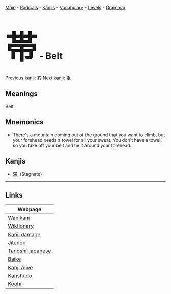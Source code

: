 <style> bigfont {font-size: 100px}</style>
[Main](../README.md) -
[Radicals](../radicals.md) -
[Kanjis](../kanjis.md) -
[Vocabulary](../vocabulary.md) -
[Levels](../levels.md) -
[Grammar](../grammar.md)
# <bigfont> 帯</bigfont> - Belt 

Previous kanji: [亥](亥.md) Next kanji: [亀](亀.md) 

## Meanings
 Belt
## Mnemonics
 * There's a&nbsp;<span class=radical-highlight rel=tooltip title=Radical>mountain&nbsp;coming out of the&nbsp;<span class=radical-highlight rel=tooltip title=Radical>ground&nbsp;that you want to climb, but your&nbsp;<span class=radical-highlight rel=tooltip title=Radical>forehead&nbsp;needs a&nbsp;<span class=radical-highlight rel=tooltip title=Radical>towel&nbsp;for all your sweat. You don't have a towel, so you take off your&nbsp;<span class=kanji-highlight rel=tooltip title=Kanji>belt&nbsp;and tie it around your forehead.


## Kanjis
 * [滞](../kanjis/滞.md), (Stagnate)



---

## Links 

| Webpage |
| --- |
| [Wanikani          ](https://www.wanikani.com/kanji/帯) |
| [Wiktionary        ](https://en.wiktionary.org/wiki/帯) |
| [Kanji damage      ](http://www.kanjidamage.com/kanji/search?utf8=✓&q=帯) |
| [Jitenon           ](https://jitenon.com/kanji/帯) |
| [Tanoshii japanese ](https://www.tanoshiijapanese.com/dictionary/kanji.cfm?k=帯) |
| [Baike             ](https://baike.baidu.com/item/帯) |
| [Kanji Alive       ](https://app.kanjialive.com/帯) |
| [Kanshudo          ](https://www.kanshudo.com/searchmn?q=帯) |
| [Koohii            ](https://kanji.koohii.com/study/kanji/帯) |
